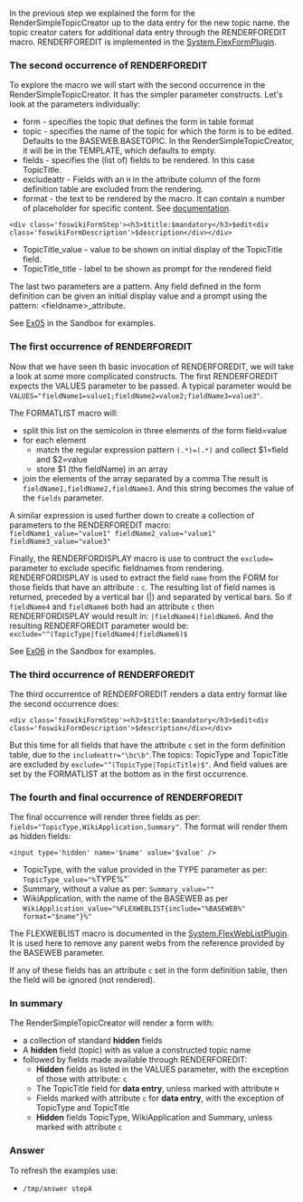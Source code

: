 In the previous step we explained the form for the RenderSimpleTopicCreator up to the data entry for the new topic name. the topic creator caters for additional data entry through the RENDERFOREDIT macro. RENDERFOREDIT is implemented in the [System.FlexFormPlugin](https://[[HOST_SUBDOMAIN]]-80-[[KATACODA_HOST]].environments.katacoda.com/System.FlexFormPlugin#RENDERFOREDIT).

### The second occurrence of RENDERFOREDIT
To explore the macro we will start with the second occurrence in the RenderSimpleTopicCreator. It has the simpler parameter constructs. Let's look at the parameters individually:
* form - specifies the topic that defines the form in table format
* topic - specifies the name of the topic for which the form is to be edited. Defaults to the BASEWEB.BASETOPIC. In the RenderSimpleTopicCreator, it will be in the TEMPLATE, which defaults to empty.
* fields - specifies the (list of) fields to be rendered. In this case TopicTitle.
* excludeattr - Fields with an `H` in the attribute column of the form definition table are excluded from the rendering.
* format - the text to be rendered by the macro. It can contain a number of placeholder for specific content. See [documentation](https://[[HOST_SUBDOMAIN]]-80-[[KATACODA_HOST]].environments.katacoda.com/System.FlexFormPlugin#RENDERFOREDIT).
```
<div class='foswikiFormStep'><h3>$title:$mandatory</h3>$edit<div class='foswikiFormDescription'>$description</div></div>
```
* TopicTitle_value - value to be shown on initial display of the TopicTitle field. 
* TopicTitle_title - label to be shown as prompt for the rendered field

The last two parameters are a pattern. Any field defined in the form definition can be given an initial display value and a prompt using the pattern: &lt;fieldname>_attribute.

See [Ex05](https://[[HOST_SUBDOMAIN]]-80-[[KATACODA_HOST]].environments.katacoda.com/Sandbox/FoswikiTwo3.Ex05) in the Sandbox for examples.

### The first occurrence of RENDERFOREDIT
Now that we have seen th basic invocation of RENDERFOREDIT, we will take a look at some more complicated constructs. The first RENDERFOREDIT expects the VALUES parameter to be passed. A typical parameter would be `VALUES="fieldName1=value1;fieldName2=value2;fieldName3=value3"`.

The FORMATLIST macro will:
* split this list on the semicolon in three elements of the form field=value
* for each element
    * match the regular expression pattern `(.*)=(.*)` and collect $1=field and $2=value
    * store $1 (the fieldName) in an array  
* join the elements of the array separated by a comma
The result is `fieldName1,fieldName2,fieldName3`. And this string becomes the value of the `fields` parameter. 

A similar expression is used further down to create a collection of parameters to the RENDERFOREDIT macro: <br />
`fieldName1_value="value1" fieldName2_value="value1" fieldName3_value="value3"`

Finally, the RENDERFORDISPLAY macro is use to contruct the `exclude=` parameter to exclude specific fieldnames from rendering. RENDERFORDISPLAY is used to extract the field `name` from the FORM for those fields that have an attribute : `c`. The resulting list of field names is returned, preceded by a vertical bar (|) and separated by vertical bars. So if `fieldName4` and `fieldName6` both had an attribute `c` then RENDERFORDISPLAY would result in: `|fieldName4|fieldName6`. And the resulting RENDERFOREDIT parameter would be: `exclude="^(TopicType|fieldName4|fieldName6)$`

See [Ex06](https://[[HOST_SUBDOMAIN]]-80-[[KATACODA_HOST]].environments.katacoda.com/Sandbox/FoswikiTwo3.Ex06) in the Sandbox for examples.

### The third occurrence of RENDERFOREDIT
The third occurrentce of RENDERFOREDIT renders a data entry format like the second occurrence does:
```
<div class='foswikiFormStep'><h3>$title:$mandatory</h3>$edit<div class='foswikiFormDescription'>$description</div></div>
```
But this time for all fields that have the attribute `c` set in the form definition table, due to the `includeattr="\bc\b"`.The topics: TopicType and TopicTitle are excluded by `exclude="^(TopicType|TopicTitle)$"`.  And field values are set by the FORMATLIST at the bottom as in the first occurrence.

### The fourth and final occurrence of RENDERFOREDIT
The final occurrence will render three fields as per: `fields="TopicType,WikiApplication,Summary"`. The format will render them as hidden fields:
```
<input type='hidden' name='$name' value='$value' />
```
* TopicType, with the value provided in the TYPE parameter as per: `TopicType_value="%`TYPE%"`
* Summary, without a value as per: `Summary_value=""`
* WikiApplication, with the name of the BASEWEB as per `WikiApplication_value="%FLEXWEBLIST{include="%BASEWEB%" format="$name"}%"`

The FLEXWEBLIST macro is documented in the [System.FlexWebListPlugin](https://[[HOST_SUBDOMAIN]]-80-[[KATACODA_HOST]].environments.katacoda.com/System.FlexWebListPlugin). It is used here to remove any parent webs from the reference provided by the BASEWEB parameter.

If any of these fields has an attribute `c` set in the form definition table, then the field will be ignored (not rendered).

### In summary
The RenderSimpleTopicCreator will render a form with:
* a collection of standard **hidden** fields
* A **hidden** field (topic) with as value a constructed topic name
* followed by fields made available through RENDERFOREDIT:
    * **Hidden** fields as listed in the VALUES parameter, with the exception of those with attribute: `c`
    * The TopicTitle field for **data entry**, unless marked with attribute `H`
    * Fields marked with attribute `c` for **data entry**, with the exception of TopicType and TopicTitle
    * **Hidden** fields TopicType, WikiApplication and Summary, unless marked with attribute `c`








### Answer
<!-- Solution text (if any) goes here -->
To refresh the examples use:
* `/tmp/answer step4`




